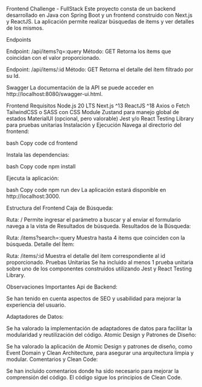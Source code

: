 Frontend Challenge - FullStack
Este proyecto consta de un backend desarrollado en Java con Spring Boot y un frontend construido con Next.js y ReactJS. La aplicación permite realizar búsquedas de items y ver detalles de los mismos.


Endpoints

Endpoint: /api/items?q=:query
Método: GET
Retorna los ítems que coincidan con el valor proporcionado.


Endpoint: /api/items/:id
Método: GET
Retorna el detalle del ítem filtrado por su Id.



Swagger
La documentación de la API se puede acceder en http://localhost:8080/swagger-ui.html.

Frontend
Requisitos
Node.js 20 LTS
Next.js ^13
ReactJS ^18
Axios o Fetch
TailwindCSS o SASS con CSS Module
Zustand para manejo global de estados
MaterialUI (opcional, pero valorable)
Jest y/o React Testing Library para pruebas unitarias
Instalación y Ejecución
Navega al directorio del frontend:

bash
Copy code
cd frontend

Instala las dependencias:

bash
Copy code
npm install

Ejecuta la aplicación:

bash
Copy code
npm run dev
La aplicación estará disponible en http://localhost:3000.

Estructura del Frontend
Caja de Búsqueda:

Ruta: /
Permite ingresar el parámetro a buscar y al enviar el formulario navega a la vista de Resultados de búsqueda.
Resultados de la Búsqueda:

Ruta: /items?search=:query
Muestra hasta 4 items que coinciden con la búsqueda.
Detalle del Ítem:

Ruta: /items/:id
Muestra el detalle del ítem correspondiente al id proporcionado.
Pruebas Unitarias
Se ha incluido al menos 1 prueba unitaria sobre uno de los componentes construidos utilizando Jest y React Testing Library.

Observaciones Importantes
Api de Backend:


Se han tenido en cuenta aspectos de SEO y usabilidad para mejorar la experiencia del usuario.

Adaptadores de Datos:

Se ha valorado la implementación de adaptadores de datos para facilitar la modularidad y reutilización del código.
Atomic Design y Patrones de Diseño:

Se ha valorado la aplicación de Atomic Design y patrones de diseño, como Event Domain y Clean Architecture, para asegurar una arquitectura limpia y modular.
Comentarios y Clean Code:

Se han incluido comentarios donde ha sido necesario para mejorar la comprensión del código. El código sigue los principios de Clean Code.